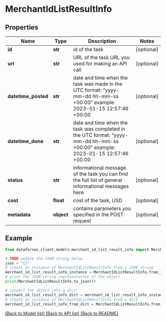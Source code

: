 # MerchantIdListResultInfo


## Properties

Name | Type | Description | Notes
------------ | ------------- | ------------- | -------------
**id** | **str** | id of the task | [optional] 
**url** | **str** | URL of the task URL you used for making an API call | [optional] 
**datetime_posted** | **str** | date and time when the task was made in the UTC format: “yyyy-mm-dd hh-mm-ss +00:00” example: 2023-01-15 12:57:46 +00:00 | [optional] 
**datetime_done** | **str** | date and time when the task was completed in the UTC format: “yyyy-mm-dd hh-mm-ss +00:00” example: 2023-01-15 12:57:46 +00:00 | [optional] 
**status** | **str** | informational message of the task you can find the full list of general informational messages here | [optional] 
**cost** | **float** | cost of the task, USD | [optional] 
**metadata** | **object** | contains parameters you specified in the POST request | [optional] 

## Example

```python
from dataforseo_client.models.merchant_id_list_result_info import MerchantIdListResultInfo

# TODO update the JSON string below
json = "{}"
# create an instance of MerchantIdListResultInfo from a JSON string
merchant_id_list_result_info_instance = MerchantIdListResultInfo.from_json(json)
# print the JSON string representation of the object
print(MerchantIdListResultInfo.to_json())

# convert the object into a dict
merchant_id_list_result_info_dict = merchant_id_list_result_info_instance.to_dict()
# create an instance of MerchantIdListResultInfo from a dict
merchant_id_list_result_info_from_dict = MerchantIdListResultInfo.from_dict(merchant_id_list_result_info_dict)
```
[[Back to Model list]](../README.md#documentation-for-models) [[Back to API list]](../README.md#documentation-for-api-endpoints) [[Back to README]](../README.md)


